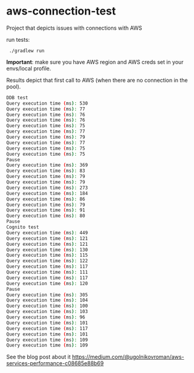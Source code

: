 # aws-connection-test

Project that depicts issues with connections with AWS

run tests:
```bath
 ./gradlew run
```
**Important**: make sure you have AWS region and AWS creds set in your envs/local profile.

Results depict that first call to AWS (when there are no connection in the pool).

```bash
DDB test
Query execution time (ms): 530
Query execution time (ms): 77
Query execution time (ms): 76
Query execution time (ms): 76
Query execution time (ms): 75
Query execution time (ms): 77
Query execution time (ms): 79
Query execution time (ms): 77
Query execution time (ms): 75
Query execution time (ms): 75
Pause
Query execution time (ms): 369
Query execution time (ms): 83
Query execution time (ms): 79
Query execution time (ms): 79
Query execution time (ms): 273
Query execution time (ms): 184
Query execution time (ms): 86
Query execution time (ms): 79
Query execution time (ms): 91
Query execution time (ms): 80
Pause
Cognito test
Query execution time (ms): 449
Query execution time (ms): 121
Query execution time (ms): 121
Query execution time (ms): 130
Query execution time (ms): 115
Query execution time (ms): 122
Query execution time (ms): 117
Query execution time (ms): 111
Query execution time (ms): 117
Query execution time (ms): 120
Pause
Query execution time (ms): 305
Query execution time (ms): 104
Query execution time (ms): 100
Query execution time (ms): 103
Query execution time (ms): 96
Query execution time (ms): 101
Query execution time (ms): 117
Query execution time (ms): 101
Query execution time (ms): 109
Query execution time (ms): 109

```

See the blog post about it
https://medium.com/@ugolnikovroman/aws-services-performance-c08685e88b69